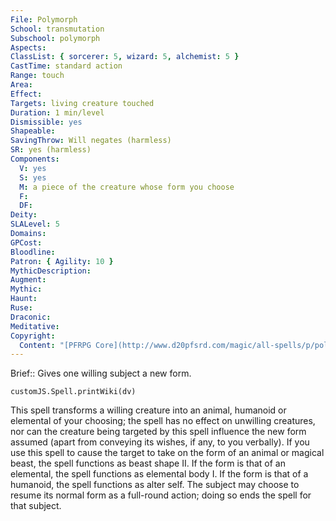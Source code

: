 ```yaml
---
File: Polymorph
School: transmutation
Subschool: polymorph
Aspects: 
ClassList: { sorcerer: 5, wizard: 5, alchemist: 5 }
CastTime: standard action
Range: touch
Area: 
Effect: 
Targets: living creature touched
Duration: 1 min/level
Dismissible: yes
Shapeable: 
SavingThrow: Will negates (harmless)
SR: yes (harmless)
Components:
  V: yes
  S: yes
  M: a piece of the creature whose form you choose
  F: 
  DF: 
Deity: 
SLALevel: 5
Domains: 
GPCost: 
Bloodline: 
Patron: { Agility: 10 }
MythicDescription: 
Augment: 
Mythic: 
Haunt: 
Ruse: 
Draconic: 
Meditative: 
Copyright:
  Content: "[PFRPG Core](http://www.d20pfsrd.com/magic/all-spells/p/polymorph)"
---
```

Brief:: Gives one willing subject a new form.

```dataviewjs
customJS.Spell.printWiki(dv)
```

This spell transforms a willing creature into an animal, humanoid or elemental of your choosing; the spell has no effect on unwilling creatures, nor can the creature being targeted by this spell influence the new form assumed (apart from conveying its wishes, if any, to you verbally).  If you use this spell to cause the target to take on the form of an animal or magical beast, the spell functions as beast shape II. If the form is that of an elemental, the spell functions as elemental body I. If the form is that of a humanoid, the spell functions as alter self.  The subject may choose to resume its normal form as a full-round action; doing so ends the spell for that subject.
